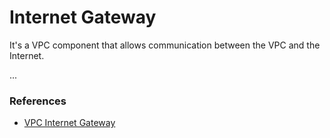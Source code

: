 # Internet Gateway

It's a VPC component that allows communication between the VPC and the Internet.

...

### References
- [VPC Internet Gateway](https://docs.aws.amazon.com/pt_br/vpc/latest/userguide/VPC_Internet_Gateway.html)
